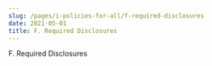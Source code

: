 ```yaml
---
slug: /pages/i-policies-for-all/f-required-disclosures
date: 2021-05-01
title: F. Required Disclosures
---
```

F. Required Disclosures